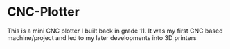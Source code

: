 # CNC-Plotter
This is a mini CNC plotter I built back in grade 11. It was my first CNC based machine/project and led to my later developments into 3D printers
